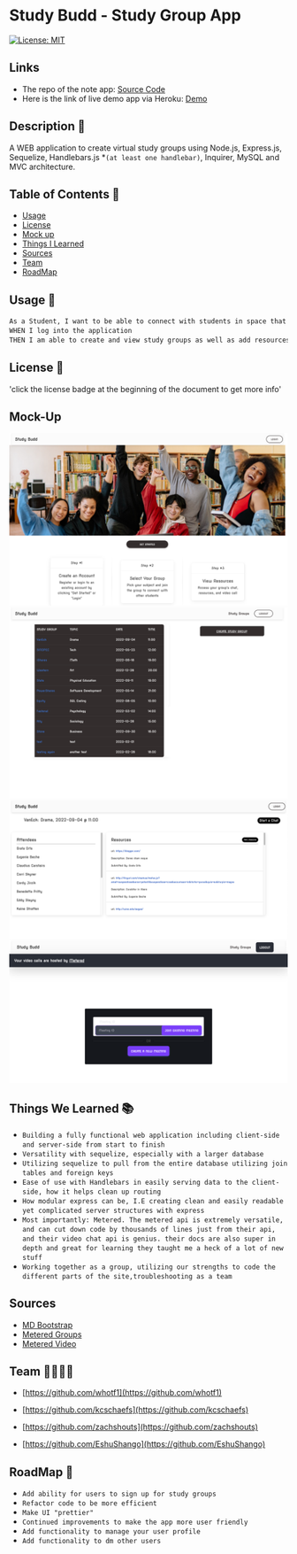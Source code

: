 #  Study Budd - Study Group App

[![License: MIT](https://img.shields.io/badge/License-MIT-yellow.svg)](https://opensource.org/licenses/MIT)


## Links

- The repo of the note app: [Source Code](https://github.com/EshuShango/study-group-project)
- Here is the link of live demo app via Heroku: [Demo]()


## Description 🔎

 A WEB application to create virtual study groups using Node.js, Express.js, Sequelize,  Handlebars.js *`(at least one handlebar)`, Inquirer, MySQL and MVC architecture.

## Table of Contents 📖
- [Usage](#usage-🔑) 
- [License](#license-📝)
- [Mock up](#mock-up) 
- [Things I Learned](#things-i-learned-📚)
- [Sources](#sources)
- [Team](#team-👨‍👩‍👧‍👦)
- [RoadMap](#roadmap-🧭)

## Usage 🔑
```md
As a Student, I want to be able to connect with students in space that provides easy chatting and resource sharing 
WHEN I log into the application
THEN I am able to create and view study groups as well as add resources and launch a video chat with fellow Students.
```


## License 📝
'click the license badge at the beginning of the document to get more info'

## Mock-Up 
![homepage](./public/img/homepage.png)
![study group page](./public/img/study-group.png)
![resources page](./public/img/resources.png)
![video chat page](./public/img/video-chat.png)


## Things We Learned 📚
* `Building a fully functional web application including client-side and server-side from start to finish`
* `Versatility with sequelize, especially with a larger database`
* `Utilizing sequelize to pull from the entire database utilizing join tables and foreign keys`
* `Ease of use with Handlebars in easily serving data to the client-side, how it helps clean up routing`
* `How modular express can be, I.E creating clean and easily readable yet complicated server structures with express`
* `Most importantly: Metered. The metered api is extremely versatile, and can cut down code by thousands of lines just from their api, and their video chat api is genius. their docs are also super in depth and great for learning they taught me a heck of a lot of new stuff`
* `Working together as a group, utilizing our strengths to code the different parts of the site,troubleshooting as a team`

## Sources

* [MD Bootstrap](https://mdbootstrap.com/)
* [Metered Groups](https://www.metered.ca/docs/Video-Calls/JavaScript/Building-a-Group-Video%E2%80%93Calling-Application/)
* [Metered Video](https://www.metered.ca/docs/)

## Team 👨‍👩‍👧‍👦

- [https://github.com/whotf1](https://github.com/whotf1)

- [https://github.com/kcschaefs](https://github.com/kcschaefs)

- [https://github.com/zachshouts](https://github.com/zachshouts)

- [https://github.com/EshuShango](https://github.com/EshuShango)


## RoadMap 🧭
 * `Add ability for users to sign up for study groups`
 * `Refactor code to be more efficient` 
 * `Make UI "prettier"` 
 * `Continued improvements to make the app more user friendly` 
 * `Add functionality to manage your user profile` 
  * `Add functionality to dm other users` 
